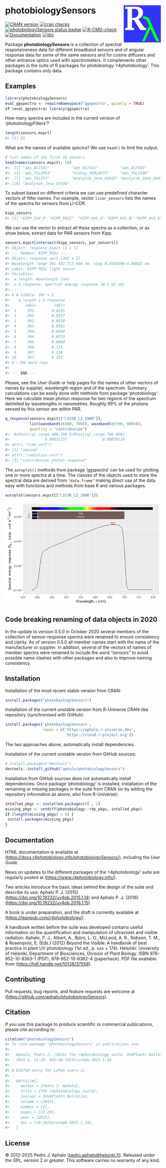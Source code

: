 
# photobiologySensors <img src="man/figures/logo.png" align="right" width="120" />

<!-- badges: start -->

[![CRAN
version](https://www.r-pkg.org/badges/version-last-release/photobiologySensors)](https://cran.r-project.org/package=photobiologySensors)
[![cran
checks](https://badges.cranchecks.info/worst/photobiologySensors.svg)](https://cran.r-project.org/web/checks/check_results_photobiology.html)
[![photobiologySensors status
badge](https://aphalo.r-universe.dev/badges/photobiologySensors)](https://aphalo.r-universe.dev/photobiologySensors)
[![R-CMD-check](https://github.com/aphalo/photobiologySensors/workflows/R-CMD-check/badge.svg)](https://github.com/aphalo/photobiologySensors/actions)
[![Documentation](https://img.shields.io/badge/documentation-photobiologySensors-informational.svg)](https://docs.r4photobiology.info/photobiologySensors/)
[![doi](https://img.shields.io/badge/doi-10.32614/CRAN.package.photobiologySensors-blue.svg)](https://doi.org/10.32614/CRAN.package.photobiologySensors)
<!-- badges: end -->

Package **photobiologySensors** is a collection of spectral
responsiveness data for different broadband sensors and of angular
response data for some of the same sensors and for cosine diffusers and
other entrance optics used with spectrometers. It complements other
packages in the suite of R packages for photobiology ‘r4photobiology’.
This package contains only data.

## Examples

``` r
library(photobiologySensors)
eval_ggspectra <- requireNamespace("ggspectra", quietly = TRUE)
if (eval_ggspectra) library(ggspectra)
```

How many spectra are included in the current version of
‘photobiologyFilters’?

``` r
length(sensors.mspct)
#> [1] 55
```

What are the names of available spectra? We use `head()` to limit the
output.

``` r
# list names of the first 10 sensors
head(names(sensors.mspct), 10)
#>  [1] "ams_AS7331"          "ams_AS7341"          "ams_AS7343"         
#>  [4] "ams_TSL2591"         "Vishay_VEML6075"     "ams_TSL254R"        
#>  [7] "ams_TSL257"          "Analytik_Jena_UVX25" "Analytik_Jena_UVX31"
#> [10] "Analytik_Jena_UVX36"
```

To subset based on different criteria we can use predefined character
vectors of filter names. For example, vector `licor_sensors` lists the
names of the spectra for sensors from LI-COR.

``` r
kipp_sensors
#> [1] "KIPP_CUV_5" "KIPP_PQS1"  "KIPP_UVS_A" "KIPP_UVS_B" "KIPP_UVS_E"
```

We can use the vector to extract all these spectra as a collection, or
as show below, extract data for PAR sensors from Kipp.

``` r
sensors.mspct[intersect(kipp_sensors, par_sensors)]
#> Object: response_mspct [1 x 1]
#> --- Member: KIPP_PQS1 ---
#> Object: response_spct [202 x 2]
#> Wavelength range 391.431-717.608 nm, step 0.5010399-4.00832 nm 
#> Label: KIPP PQS1 light sensor 
#> Variables:
#>  w.length: Wavelength [nm]
#>  s.e.response: Spectral energy response [W-1 m2 nm] 
#> --
#> # A tibble: 202 × 2
#>    w.length s.e.response
#>       <dbl>        <dbl>
#>  1     391.       0.0245
#>  2     392.       0.0327
#>  3     392.       0.0410
#>  4     393.       0.0561
#>  5     394.       0.0650
#>  6     394.       0.0753
#>  7     395.       0.0960
#>  8     396.       0.119 
#>  9     397.       0.134 
#> 10     397.       0.153 
#> # ℹ 192 more rows
#> 
#> --- END ---
```

Please, see the *User Guide* or help pages for the names of other
vectors of names by supplier, wavelength region and of the spectrum.
Summary calculations can be easily done with methods from package
‘photobiology’. Here we calculate mean photon response for two regions
of the spectrum delimited by wavelengths in nanometres. Roughly 99% of
the photons sensed by this sensor are within PAR.

``` r
q_response(sensors.mspct[["LICOR_LI_190R"]], 
           list(waveband(c(400, 700)), waveband(c(700, 800))),
           quantity = "contribution")
#>  R/Rtot[/q]_range.400.700 R/Rtot[/q]_range.700.800[ 
#>                0.98821737                0.00870119 
#> attr(,"time.unit")
#> [1] "second"
#> attr(,"radiation.unit")
#> [1] "contribution photon response"
```

The `autoplot()` methods from package ‘ggspectra’ can be used for
plotting one or more spectra at a time. The classes of the objects used
to store the spectral data are derived from `"data.frame"` making direct
use of the data easy with functions and methods from base R and various
packages.

``` r
autoplot(sensors.mspct[["LICOR_LI_190R"]])
```

![](man/figures/README-example-07-1.png)<!-- -->

## Code breaking renaming of data objects in 2020

In the update to version 0.5.0 in October 2020 several members of the
collection of sensor-response spectra were renamed to ensure consistency
and clarity. As of version 0.5.0 all member names start with the name of
the manufacturer or supplier. In addition, several of the vectors of
names of member spectra were renamed to include the word “sensors” to
avoid possible name clashes with other packages and also to improve
naming consistency.

## Installation

Installation of the most recent stable version from CRAN:

``` r
install.packages("photobiologySensors")
```

Installation of the current unstable version from R-Universe CRAN-like
repository (synchronised with GitHub):

``` r
install.packages('photobiologySensors', 
                 repos = c('https://aphalo.r-universe.dev', 
                           'https://cloud.r-project.org'))
```

The two approaches above, automatically install dependencies.

Installation of the current unstable version from GitHub sources:

``` r
# install.packages("devtools")
devtools::install_github("aphalo/photobiologySensors")
```

Installation from GitHub sources does not automatically install
dependencies. Once package ‘photobiology’ is installed, installation of
the remaining or missing packages in the suite from CRAN (or by adding
the repository information as above, also from R-Universe):

``` r
intalled_pkgs <- installed.packages()[ , 1]
missing_pkgs <- setdiff(photobiology::r4p_pkgs, intalled_pkgs)
if (length(missing_pkgs) > 0) {
 install.packages(missing_pkgs)
}
```

## Documentation

HTML documentation is available at
(<https://docs.r4photobiology.info/photobiologySensors/>), including the
*User Guide*.

News on updates to the different packages of the ‘r4photobiology’ suite
are regularly posted at (<https://www.r4photobiology.info/>).

Two articles introduce the basic ideas behind the design of the suite
and describe its use: Aphalo P. J. (2015)
(<https://doi.org/10.19232/uv4pb.2015.1.14>) and Aphalo P. J. (2016)
(<https://doi.org/10.19232/uv4pb.2016.1.15>).

A book is under preparation, and the draft is currently available at
(<https://leanpub.com/r4photobiology/>).

A handbook written before the suite was developed contains useful
information on the quantification and manipulation of ultraviolet and
visible radiation: Aphalo, P. J., Albert, A., Björn, L. O., McLeod, A.
R., Robson, T. M., & Rosenqvist, E. (Eds.) (2012) Beyond the Visible: A
handbook of best practice in plant UV photobiology (1st ed., p. xxx +
174). Helsinki: University of Helsinki, Department of Biosciences,
Division of Plant Biology. ISBN 978-952-10-8363-1 (PDF),
978-952-10-8362-4 (paperback). PDF file available from
(<https://hdl.handle.net/10138/37558>).

## Contributing

Pull requests, bug reports, and feature requests are welcome at
(<https://github.com/aphalo/photobiologySensors>).

## Citation

If you use this package to produce scientific or commercial
publications, please cite according to:

``` r
citation("photobiologySensors")
#> To cite package ‘photobiologySensors’ in publications use:
#> 
#>   Aphalo, Pedro J. (2015) The r4photobiology suite. UV4Plants Bulletin,
#>   2015:1, 21-29. DOI:10.19232/uv4pb.2015.1.14
#> 
#> A BibTeX entry for LaTeX users is
#> 
#>   @Article{,
#>     author = {Pedro J. Aphalo},
#>     title = {The r4photobiology suite},
#>     journal = {UV4Plants Bulletin},
#>     volume = {2015},
#>     number = {1},
#>     pages = {21-29},
#>     year = {2015},
#>     doi = {10.19232/uv4pb.2015.1.14},
#>   }
```

## License

© 2012-2025 Pedro J. Aphalo (<pedro.aphalo@helsinki.fi>). Released under
the GPL, version 2 or greater. This software carries no warranty of any
kind.
